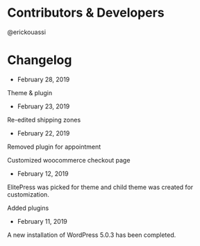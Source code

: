 # Contributors & Developers
@erickouassi

# Changelog

* February 28, 2019

Theme & plugin

* February 23, 2019

Re-edited shipping zones

* February 22, 2019

Removed plugin for appointment

Customized woocommerce checkout page

* February 12, 2019

ElitePress was picked for theme and child theme was created for customization.

Added plugins

* February 11, 2019

A new installation of WordPress 5.0.3 has been completed.

